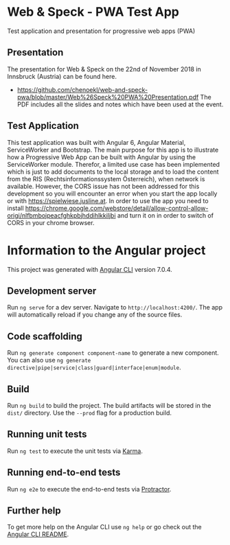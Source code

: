 # Web & Speck - PWA Test App
Test application and presentation for progressive web apps (PWA)

## Presentation
The presentation for Web & Speck on the 22nd of November 2018 in Innsbruck (Austria) can be found here. 
- https://github.com/chenoekl/web-and-speck-pwa/blob/master/Web%26Speck%20PWA%20Presentation.pdf
The PDF includes all the slides and notes which have been used at the event.

## Test Application
This test application was built with Angular 6, Angular Material, ServiceWorker and Bootstrap. The main purpose for this app is to illustrate how a Progressive Web App can be built with Angular by using the ServiceWorker module. Therefor, a limited use case has been implemented which is just to add documents to the local storage and to load the content from the RIS (Rechtsinformationssystem Österreich), when network is available. However, the CORS issue has not been addressed for this development so you will encounter an error when you start the app locally or with https://spielwiese.jusline.at. In order to use the app you need to install https://chrome.google.com/webstore/detail/allow-control-allow-origi/nlfbmbojpeacfghkpbjhddihlkkiljbi and turn it on in order to switch of CORS in your chrome browser. 

# Information to the Angular project
This project was generated with [Angular CLI](https://github.com/angular/angular-cli) version 7.0.4.

## Development server

Run `ng serve` for a dev server. Navigate to `http://localhost:4200/`. The app will automatically reload if you change any of the source files.

## Code scaffolding

Run `ng generate component component-name` to generate a new component. You can also use `ng generate directive|pipe|service|class|guard|interface|enum|module`.

## Build

Run `ng build` to build the project. The build artifacts will be stored in the `dist/` directory. Use the `--prod` flag for a production build.

## Running unit tests

Run `ng test` to execute the unit tests via [Karma](https://karma-runner.github.io).

## Running end-to-end tests

Run `ng e2e` to execute the end-to-end tests via [Protractor](http://www.protractortest.org/).

## Further help

To get more help on the Angular CLI use `ng help` or go check out the [Angular CLI README](https://github.com/angular/angular-cli/blob/master/README.md).
